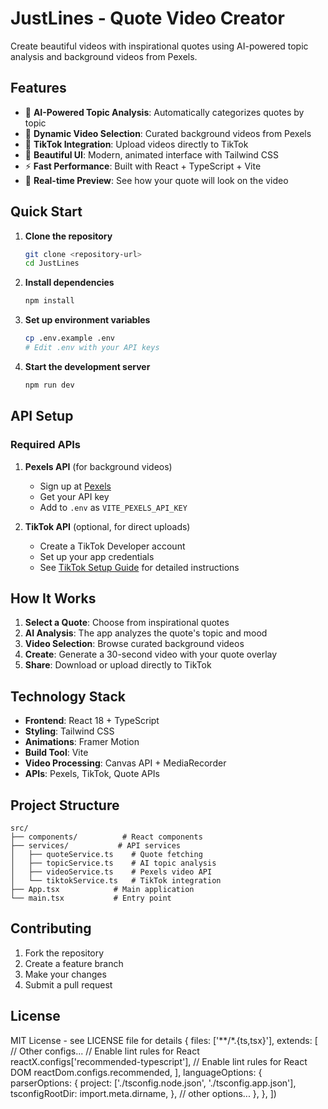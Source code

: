 # JustLines - Quote Video Creator

Create beautiful videos with inspirational quotes using AI-powered topic analysis and background videos from Pexels.

## Features

- 🎯 **AI-Powered Topic Analysis**: Automatically categorizes quotes by topic
- 🎥 **Dynamic Video Selection**: Curated background videos from Pexels
- 📱 **TikTok Integration**: Upload videos directly to TikTok
- 🎨 **Beautiful UI**: Modern, animated interface with Tailwind CSS
- ⚡ **Fast Performance**: Built with React + TypeScript + Vite
- 🔄 **Real-time Preview**: See how your quote will look on the video

## Quick Start

1. **Clone the repository**
   ```bash
   git clone <repository-url>
   cd JustLines
   ```

2. **Install dependencies**
   ```bash
   npm install
   ```

3. **Set up environment variables**
   ```bash
   cp .env.example .env
   # Edit .env with your API keys
   ```

4. **Start the development server**
   ```bash
   npm run dev
   ```

## API Setup

### Required APIs

1. **Pexels API** (for background videos)
   - Sign up at [Pexels](https://www.pexels.com/api/)
   - Get your API key
   - Add to `.env` as `VITE_PEXELS_API_KEY`

2. **TikTok API** (optional, for direct uploads)
   - Create a TikTok Developer account
   - Set up your app credentials
   - See [TikTok Setup Guide](./TIKTOK_SETUP.md) for detailed instructions

## How It Works

1. **Select a Quote**: Choose from inspirational quotes
2. **AI Analysis**: The app analyzes the quote's topic and mood
3. **Video Selection**: Browse curated background videos
4. **Create**: Generate a 30-second video with your quote overlay
5. **Share**: Download or upload directly to TikTok

## Technology Stack

- **Frontend**: React 18 + TypeScript
- **Styling**: Tailwind CSS
- **Animations**: Framer Motion
- **Build Tool**: Vite
- **Video Processing**: Canvas API + MediaRecorder
- **APIs**: Pexels, TikTok, Quote APIs

## Project Structure

```
src/
├── components/          # React components
├── services/           # API services
│   ├── quoteService.ts    # Quote fetching
│   ├── topicService.ts    # AI topic analysis
│   ├── videoService.ts    # Pexels video API
│   └── tiktokService.ts   # TikTok integration
├── App.tsx            # Main application
└── main.tsx           # Entry point
```

## Contributing

1. Fork the repository
2. Create a feature branch
3. Make your changes
4. Submit a pull request

## License

MIT License - see LICENSE file for details
  {
    files: ['**/*.{ts,tsx}'],
    extends: [
      // Other configs...
      // Enable lint rules for React
      reactX.configs['recommended-typescript'],
      // Enable lint rules for React DOM
      reactDom.configs.recommended,
    ],
    languageOptions: {
      parserOptions: {
        project: ['./tsconfig.node.json', './tsconfig.app.json'],
        tsconfigRootDir: import.meta.dirname,
      },
      // other options...
    },
  },
])
```
